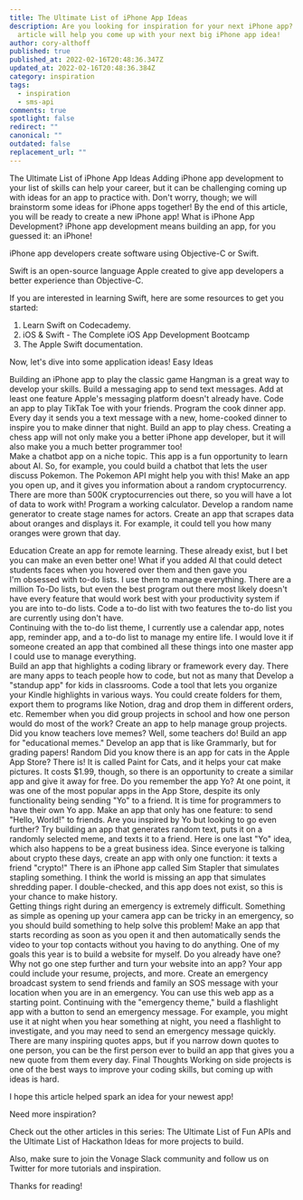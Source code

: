 ```yaml
---
title: The Ultimate List of iPhone App Ideas
description: Are you looking for inspiration for your next iPhone app? This
  article will help you come up with your next big iPhone app idea!
author: cory-althoff
published: true
published_at: 2022-02-16T20:48:36.347Z
updated_at: 2022-02-16T20:48:36.384Z
category: inspiration
tags:
  - inspiration
  - sms-api
comments: true
spotlight: false
redirect: ""
canonical: ""
outdated: false
replacement_url: ""
---
```

The Ultimate List of iPhone App Ideas
Adding iPhone app development to your list of skills can help your career, but it can be challenging coming up with ideas for an app to practice with. Don't worry, though; we will brainstorm some ideas for iPhone apps together! By the end of this article, you will be ready to create a new iPhone app! 
What is iPhone App Development? 
iPhone app development means building an app, for you guessed it: an iPhone! 

iPhone app developers create software using Objective-C or Swift. 

Swift is an open-source language Apple created to give app developers a better experience than Objective-C. 

If you are interested in learning Swift, here are some resources to get you started:
1. Learn Swift on Codecademy. 
2. iOS & Swift - The Complete iOS App Development Bootcamp
3. The Apple Swift documentation. 

Now, let's dive into some application ideas!
Easy Ideas

Building an iPhone app to play the classic game Hangman is a great way to develop your skills. 
Build a messaging app to send text messages. Add at least one feature Apple's messaging platform doesn't already have. 
Code an app to play TikTak Toe with your friends. 
Program the cook dinner app. Every day it sends you a text message with a new, home-cooked dinner to inspire you to make dinner that night. 
Build an app to play chess. Creating a chess app will not only make you a better iPhone app developer, but it will also make you a much better programmer too!  
Make a chatbot app on a niche topic. This app is a fun opportunity to learn about AI. So, for example, you could build a chatbot that lets the user discuss Pokemon. The Pokemon API might help you with this!
Make an app you open up, and it gives you information about a random cryptocurrency. There are more than 500K cryptocurrencies out there, so you will have a lot of data to work with!
Program a working calculator. 
Develop a random name generator to create stage names for actors.
Create an app that scrapes data about oranges and displays it. For example, it could tell you how many oranges were grown that day. 


Education
Create an app for remote learning. These already exist, but I bet you can make an even better one! What if you added AI that could detect students faces when you hovered over them and then gave you  
I'm obsessed with to-do lists. I use them to manage everything. There are a million To-Do lists, but even the best program out there most likely doesn't have every feature that would work best with your productivity system if you are into to-do lists. Code a to-do list with two features the to-do list you are currently using don't have.  
Continuing with the to-do list theme, I currently use a calendar app, notes app, reminder app, and a to-do list to manage my entire life. I would love it if someone created an app that combined all these things into one master app I could use to manage everything.  
Build an app that highlights a coding library or framework every day. 
There are many apps to teach people how to code, but not as many that 
Develop a "standup app" for kids in classrooms. 
Code a tool that lets you organize your Kindle highlights in various ways. You could create folders for them, export them to programs like Notion, drag and drop them in different orders, etc. 
Remember when you did group projects in school and how one person would do most of the work? Create an app to help manage group projects. 
Did you know teachers love memes? Well, some teachers do! Build an app for "educational memes." 
Develop an app that is like Grammarly, but for grading papers!
Random
Did you know there is an app for cats in the Apple App Store? There is! It is called Paint for Cats, and it helps your cat make pictures. It costs $1.99, though, so there is an opportunity to create a similar app and give it away for free.
Do you remember the app Yo? At one point, it was one of the most popular apps in the App Store, despite its only functionality being sending "Yo" to a friend. It is time for programmers to have their own Yo app. Make an app that only has one feature: to send "Hello, World!" to friends. 
Are you inspired by Yo but looking to go even further? Try building an app that generates random text, puts it on a randomly selected meme, and texts it to a friend. 
Here is one  last "Yo" idea, which also happens to be a great business idea. Since everyone is talking about crypto these days, create an app with only one function: it texts a friend "crypto!"
There is an iPhone app called Sim Stapler that simulates stapling something. I think the world is missing an app that simulates shredding paper. I double-checked, and this app does not exist, so this is your chance to make history.  
Getting things right during an emergency is extremely difficult. Something as simple as opening up your camera app can be tricky in an emergency, so you should build something to help solve this problem! Make an app that starts recording as soon as you open it and then automatically sends the video to your top contacts without you having to do anything. 
One of my goals this year is to build a website for myself. Do you already have one? Why not go one step further and turn your website into an app? Your app could include your resume, projects, and more. 
Create an emergency broadcast system to send friends and family an SOS message with your location when you are in an emergency. You can use this web app as a starting point. 
Continuing with the "emergency theme," build a flashlight app with a button to send an emergency message. For example, you might use it at night when you hear something at night, you need a flashlight to investigate, and you may need to send an emergency message quickly.
There are many inspiring quotes apps, but if you narrow down quotes to one person, you can be the first person ever to build an app that gives you a new quote from them every day. 
Final Thoughts
Working on side projects is one of the best ways to improve your coding skills, but coming up with ideas is hard. 

I hope this article helped spark an idea for your newest app!

Need more inspiration? 

Check out the other articles in this series: The Ultimate List of Fun APIs and the Ultimate List of Hackathon Ideas for more projects to build. 

Also, make sure to join the Vonage Slack community and follow us on Twitter for more tutorials and inspiration. 

Thanks for reading!


